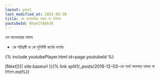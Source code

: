 ```yaml
---
layout: post
last_modified_at: 2021-03-30
title: ওম ভ্যাবসায়য়া নামায গা টাইমস
youtubeId: 0hatCYAbhJk
---
```

 
 
 ওম ভ্যাবসায়য়া নামায  
 
 -  কে পরিশ্রমী বা কে সুনির্দিষ্ট কর্মের ফর্মের 
 
  
 
  
 
 
 
 
 
 


{% include youtubePlayer.html id=page.youtubeId %}
 
[Next]({{ site.baseurl }}{% link  split1/_posts/2016-12-03-ওম সার্ভ লালসায় নামায গা টাইমস.md%})
 
